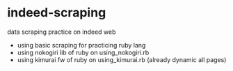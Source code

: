 # indeed-scraping
data scraping practice on indeed web 

- using basic scraping for practicing ruby lang 
- using nokogiri lib of ruby on using_nokogiri.rb
- using kimurai fw of ruby on using_kimurai.rb (already dynamic all pages)
